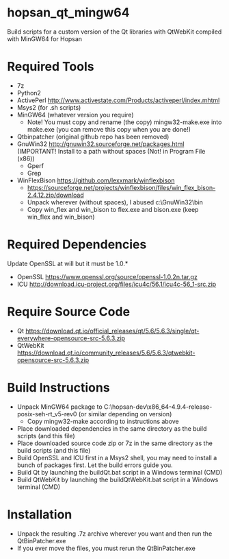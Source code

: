 # hopsan_qt_mingw64
Build scripts for a custom version of the Qt libraries with QtWebKit compiled with MinGW64 for Hopsan

# Required Tools
- 7z
- Python2
- ActivePerl http://www.activestate.com/Products/activeperl/index.mhtml
- Msys2 (for .sh scripts)
- MinGW64 (whatever version you require)
  - Note! You must copy and rename (the copy) mingw32-make.exe into make.exe (you can remove this copy when you are done!)
- Qtbinpatcher (original github repo has been removed)
- GnuWin32 http://gnuwin32.sourceforge.net/packages.html (IMPORTANT! Install to a path without spaces (Not! in Program File (x86))
  - Gperf
  - Grep
- WinFlexBison https://github.com/lexxmark/winflexbison
  - https://sourceforge.net/projects/winflexbison/files/win_flex_bison-2.4.12.zip/download
  - Unpack wherever (without spaces), I abused c:\GnuWin32\bin 
  - Copy win_flex and win_bison to flex.exe and bison.exe (keep win_flex and win_bison)

# Required Dependencies 
Update OpenSSL at will but it must be 1.0.*
- OpenSSL https://www.openssl.org/source/openssl-1.0.2n.tar.gz
- ICU http://download.icu-project.org/files/icu4c/56.1/icu4c-56_1-src.zip

# Require Source Code
- Qt  https://download.qt.io/official_releases/qt/5.6/5.6.3/single/qt-everywhere-opensource-src-5.6.3.zip
- QtWebKit  https://download.qt.io/community_releases/5.6/5.6.3/qtwebkit-opensource-src-5.6.3.zip

# Build Instructions
- Unpack MinGW64 package to C:\hopsan-dev\x86_64-4.9.4-release-posix-seh-rt_v5-rev0 (or similar depending on version)
  - Copy mingw32-make according to instructions above
- Place downloaded dependencies in the same directory as the build scripts (and this file)
- Place downloaded source code zip or 7z in the same directory as the build scripts (and this file)
- Build OpenSSL and ICU first in a Msys2 shell, you may need to install a bunch of packages first. Let the build errors guide you.
- Build Qt by launching the buildQt.bat script in a Windows terminal (CMD)
- Build QtWebKit by launching the buildQtWebKit.bat script in a Windows terminal (CMD)

# Installation
- Unpack the resulting .7z archive wherever you want and then run the QtBinPatcher.exe
- If you ever move the files, you must rerun the QtBinPatcher.exe
